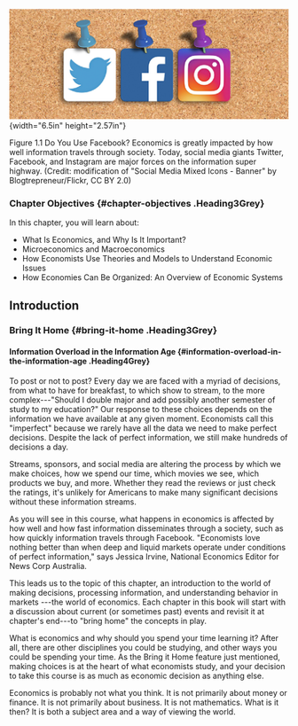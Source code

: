 ![](media/1-introduction_rId20.jpeg){width="6.5in" height="2.57in"}

Figure 1.1 Do You Use Facebook? Economics is greatly impacted by how
well information travels through society. Today, social media giants
Twitter, Facebook, and Instagram are major forces on the information
super highway. (Credit: modification of \"Social Media Mixed Icons -
Banner\" by Blogtrepreneur/Flickr, CC BY 2.0)

### Chapter Objectives {#chapter-objectives .Heading3Grey}

In this chapter, you will learn about:

-   What Is Economics, and Why Is It Important?
-   Microeconomics and Macroeconomics
-   How Economists Use Theories and Models to Understand Economic Issues
-   How Economies Can Be Organized: An Overview of Economic Systems

## Introduction

### Bring It Home {#bring-it-home .Heading3Grey}

#### Information Overload in the Information Age {#information-overload-in-the-information-age .Heading4Grey}

To post or not to post? Every day we are faced with a myriad of
decisions, from what to have for breakfast, to which show to stream, to
the more complex---"Should I double major and add possibly another
semester of study to my education?" Our response to these choices
depends on the information we have available at any given moment.
Economists call this "imperfect" because we rarely have all the data we
need to make perfect decisions. Despite the lack of perfect information,
we still make hundreds of decisions a day.

Streams, sponsors, and social media are altering the process by which we
make choices, how we spend our time, which movies we see, which products
we buy, and more. Whether they read the reviews or just check the
ratings, it\'s unlikely for Americans to make many significant decisions
without these information streams.

As you will see in this course, what happens in economics is affected by
how well and how fast information disseminates through a society, such
as how quickly information travels through Facebook. "Economists love
nothing better than when deep and liquid markets operate under
conditions of perfect information," says Jessica Irvine, National
Economics Editor for News Corp Australia.

This leads us to the topic of this chapter, an introduction to the world
of making decisions, processing information, and understanding behavior
in markets ---the world of economics. Each chapter in this book will
start with a discussion about current (or sometimes past) events and
revisit it at chapter's end---to "bring home" the concepts in play.

What is economics and why should you spend your time learning it? After
all, there are other disciplines you could be studying, and other ways
you could be spending your time. As the Bring it Home feature just
mentioned, making choices is at the heart of what economists study, and
your decision to take this course is as much as economic decision as
anything else.

Economics is probably not what you think. It is not primarily about
money or finance. It is not primarily about business. It is not
mathematics. What is it then? It is both a subject area and a way of
viewing the world.
